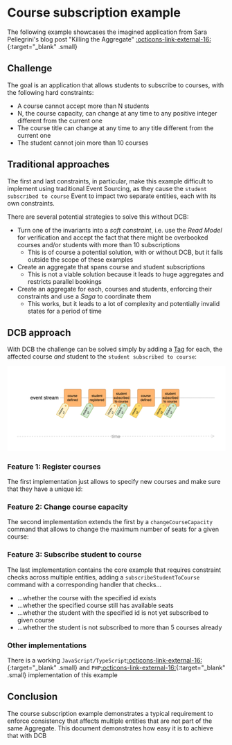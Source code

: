 # Course subscription example

The following example showcases the imagined application from Sara Pellegrini's blog post "Killing the Aggregate" [:octicons-link-external-16:](https://sara.event-thinking.io/2023/04/kill-aggregate-chapter-1-I-am-here-to-kill-the-aggregate.html){:target="_blank" .small}

## Challenge

The goal is an application that allows students to subscribe to courses, with the following hard constraints:

- A course cannot accept more than N students
- N, the course capacity, can change at any time to any positive integer different from the current one
- The course title can change at any time to any title different from the current one
- The student cannot join more than 10 courses

## Traditional approaches

The first and last constraints, in particular, make this example difficult to implement using traditional Event Sourcing, as they cause the `student subscribed to course` Event to impact two separate entities, each with its own constraints.

There are several potential strategies to solve this without DCB:

- Turn one of the invariants into a *soft constraint*, i.e. use the <dfn title="Representation of data tailored for specific read operations, often denormalized for performance">Read Model</dfn> for verification and accept the fact that there might be overbooked courses and/or students with more than 10 subscriptions
    - This is of course a potential solution, with or without DCB, but it falls outside the scope of these examples
- Create an aggregate that spans course and student subscriptions
    - This is not a viable solution because it leads to huge aggregates and restricts parallel bookings
- Create an aggregate for each, courses and students, enforcing their constraints and use a <dfn title="Coordinates a sequence of local transactions across multiple services, ensuring data consistency through compensating actions in case of failure">Saga</dfn> to coordinate them
    - This works, but it leads to a lot of complexity and potentially invalid states for a period of time

## DCB approach

With DCB the challenge can be solved simply by adding a [Tag](../specification.md#tag) for each, the affected course *and* student to the `student subscribed to course`:

![course subscriptions example](img/course-subscriptions-01.png)

### Feature 1: Register courses

The first implementation just allows to specify new courses and make sure that they have a unique id:

<script type="application/dcb+json">
{"eventDefinitions":[{"name":"CourseDefined","schema":{"type":"object","properties":{"courseId":{"type":"string"},"capacity":{"type":"number"}}},"tagResolvers":["course:{data.courseId}"]}],"commandDefinitions":[{"name":"defineCourse","schema":{"type":"object","properties":{"courseId":{"type":"string"},"capacity":{"type":"number"}}}}],"projections":[{"name":"courseExists","parameterSchema":{"type":"object","properties":{"courseId":{"type":"string"}}},"stateSchema":{"type":"boolean","default":false},"handlers":{"CourseDefined":"true"},"tagFilters":["course:{courseId}"]}],"commandHandlerDefinitions":[{"commandName":"defineCourse","decisionModels":[{"name":"courseExists","parameters":["command.courseId"]}],"constraintChecks":[{"condition":"state.courseExists","errorMessage":"Course with id \"{command.courseId}\" already exists"}],"successEvent":{"type":"CourseDefined","data":{"courseId":"{command.courseId}","capacity":"{command.capacity}"}}}],"testCases":[{"description":"Define course with existing id","givenEvents":[{"type":"CourseDefined","data":{"courseId":"c1","capacity":10}}],"whenCommand":{"type":"defineCourse","data":{"courseId":"c1","capacity":15}},"thenExpectedError":"Course with id \"c1\" already exists"},{"description":"Define course with new id","givenEvents":null,"whenCommand":{"type":"defineCourse","data":{"courseId":"c1","capacity":15}},"thenExpectedEvent":{"type":"CourseDefined","data":{"courseId":"c1","capacity":15}}}]}
</script>

### Feature 2: Change course capacity

The second implementation extends the first by a `changeCourseCapacity` command that allows to change the maximum number of seats for a given course:

<script type="application/dcb+json">
{"eventDefinitions":[{"name":"CourseDefined","schema":{"type":"object","properties":{"courseId":{"type":"string"},"capacity":{"type":"number"}}},"tagResolvers":["course:{data.courseId}"]},{"name":"CourseCapacityChanged","schema":{"type":"object","properties":{"courseId":{"type":"string"},"newCapacity":{"type":"number"}}},"tagResolvers":["course:{data.courseId}"]}],"commandDefinitions":[{"name":"changeCourseCapacity","schema":{"type":"object","properties":{"studentId":{"type":"string"},"newCapacity":{"type":"number"}}}}],"projections":[{"name":"courseExists","parameterSchema":{"type":"object","properties":{"courseId":{"type":"string"}}},"stateSchema":{"type":"boolean","default":false},"handlers":{"CourseDefined":"true"},"tagFilters":["course:{courseId}"]},{"name":"courseCapacity","parameterSchema":{"type":"object","properties":{"courseId":{"type":"string"}}},"stateSchema":{"type":"number","default":0},"handlers":{"CourseDefined":"event.data.capacity","CourseCapacityChanged":"event.data.newCapacity"},"tagFilters":["course:{courseId}"]}],"commandHandlerDefinitions":[{"commandName":"changeCourseCapacity","decisionModels":[{"name":"courseExists","parameters":["command.courseId"]},{"name":"courseCapacity","parameters":["command.courseId"]}],"constraintChecks":[{"condition":"!state.courseExists","errorMessage":"Course \"{command.courseId}\" does not exist"},{"condition":"state.courseCapacity === command.newCapacity","errorMessage":"New capacity {command.newCapacity} is the same as the current capacity"}],"successEvent":{"type":"CourseCapacityChanged","data":{"courseId":"{command.courseId}","newCapacity":"{command.newCapacity}"}}}],"testCases":[{"description":"Change capacity of a non-existing course","givenEvents":null,"whenCommand":{"type":"changeCourseCapacity","data":{"courseId":"c0","newCapacity":15}},"thenExpectedError":"Course \"c0\" does not exist"},{"description":"Change capacity of a course to a new value","givenEvents":[{"type":"CourseDefined","data":{"courseId":"c1","capacity":12}}],"whenCommand":{"type":"changeCourseCapacity","data":{"courseId":"c1","newCapacity":15}},"thenExpectedEvent":{"type":"CourseCapacityChanged","data":{"courseId":"c1","newCapacity":15}}}]}
</script>

### Feature 3: Subscribe student to course

The last implementation contains the core example that requires constraint checks across multiple entities, adding a `subscribeStudentToCourse` command with a corresponding handler that checks...

- ...whether the course with the specified id exists
- ...whether the specified course still has available seats
- ...whether the student with the specified id is not yet subscribed to given course
- ...whether the student is not subscribed to more than 5 courses already

<script type="application/dcb+json">
{"eventDefinitions":[{"name":"CourseDefined","schema":{"type":"object","properties":{"courseId":{"type":"string"},"capacity":{"type":"number"}}},"tagResolvers":["course:{data.courseId}"]},{"name":"CourseCapacityChanged","schema":{"type":"object","properties":{"courseId":{"type":"string"},"newCapacity":{"type":"number"}}},"tagResolvers":["course:{data.courseId}"]},{"name":"StudentSubscribedToCourse","schema":{"type":"object","properties":{"studentId":{"type":"string"},"courseId":{"type":"string"}}},"tagResolvers":["student:{data.studentId}","course:{data.courseId}"]}],"commandDefinitions":[{"name":"subscribeStudentToCourse","schema":{"type":"object","properties":{"studentId":{"type":"string"},"courseId":{"type":"string"}}}}],"projections":[{"name":"courseExists","parameterSchema":{"type":"object","properties":{"courseId":{"type":"string"}}},"stateSchema":{"type":"boolean","default":false},"handlers":{"CourseDefined":"true"},"tagFilters":["course:{courseId}"]},{"name":"courseCapacity","parameterSchema":{"type":"object","properties":{"courseId":{"type":"string"}}},"stateSchema":{"type":"number","default":0},"handlers":{"CourseDefined":"event.data.capacity","CourseCapacityChanged":"event.data.newCapacity"},"tagFilters":["course:{courseId}"]},{"name":"studentAlreadySubscribed","parameterSchema":{"type":"object","properties":{"studentId":{"type":"string"},"courseId":{"type":"string"}}},"stateSchema":{"type":"boolean","default":false},"handlers":{"StudentSubscribedToCourse":"true"},"tagFilters":["student:{studentId}","course:{courseId}"]},{"name":"numberOfCourseSubscriptions","parameterSchema":{"type":"object","properties":{"courseId":{"type":"string"}}},"stateSchema":{"type":"number","default":0},"handlers":{"StudentSubscribedToCourse":"state + 1"},"tagFilters":["course:{courseId}"]},{"name":"numberOfStudentSubscriptions","parameterSchema":{"type":"object","properties":{"studentId":{"type":"string"}}},"stateSchema":{"type":"number","default":0},"handlers":{"StudentSubscribedToCourse":"state + 1"},"tagFilters":["student:{studentId}"]}],"commandHandlerDefinitions":[{"commandName":"subscribeStudentToCourse","decisionModels":[{"name":"courseExists","parameters":["command.courseId"]},{"name":"courseCapacity","parameters":["command.courseId"]},{"name":"numberOfCourseSubscriptions","parameters":["command.courseId"]},{"name":"numberOfStudentSubscriptions","parameters":["command.studentId"]},{"name":"studentAlreadySubscribed","parameters":["command.studentId","command.courseId"]}],"constraintChecks":[{"condition":"!state.courseExists","errorMessage":"Course \"{command.courseId}\" does not exist"},{"condition":"state.numberOfCourseSubscriptions >= state.courseCapacity","errorMessage":"Course \"{command.courseId}\" is already fully booked"},{"condition":"state.studentAlreadySubscribed","errorMessage":"Student already subscribed to this course"},{"condition":"state.numberOfStudentSubscriptions >= 5","errorMessage":"Student already subscribed to 5 courses"}],"successEvent":{"type":"StudentSubscribedToCourse","data":{"studentId":"{command.studentId}","courseId":"{command.courseId}"}}}],"testCases":[{"description":"Subscribe student to non-existing course","givenEvents":null,"whenCommand":{"type":"subscribeStudentToCourse","data":{"studentId":"s1","courseId":"c0"}},"thenExpectedError":"Course \"c0\" does not exist"},{"description":"Subscribe student to fully booked course","givenEvents":[{"type":"CourseDefined","data":{"courseId":"c1","capacity":3}},{"type":"StudentSubscribedToCourse","data":{"studentId":"s1","courseId":"c1"}},{"type":"StudentSubscribedToCourse","data":{"studentId":"s2","courseId":"c1"}},{"type":"StudentSubscribedToCourse","data":{"studentId":"s3","courseId":"c1"}}],"whenCommand":{"type":"subscribeStudentToCourse","data":{"studentId":"s4","courseId":"c1"}},"thenExpectedError":"Course \"c1\" is already fully booked"},{"description":"Subscribe student to the same course twice","givenEvents":[{"type":"CourseDefined","data":{"courseId":"c1","capacity":10}},{"type":"StudentSubscribedToCourse","data":{"studentId":"s1","courseId":"c1"}}],"whenCommand":{"type":"subscribeStudentToCourse","data":{"studentId":"s1","courseId":"c1"}},"thenExpectedError":"Student already subscribed to this course"},{"description":"Subscribe student to more than 5 courses","givenEvents":[{"type":"CourseDefined","data":{"courseId":"c6","capacity":10}},{"type":"StudentSubscribedToCourse","data":{"studentId":"s1","courseId":"c1"}},{"type":"StudentSubscribedToCourse","data":{"studentId":"s1","courseId":"c2"}},{"type":"StudentSubscribedToCourse","data":{"studentId":"s1","courseId":"c3"}},{"type":"StudentSubscribedToCourse","data":{"studentId":"s1","courseId":"c4"}},{"type":"StudentSubscribedToCourse","data":{"studentId":"s1","courseId":"c5"}}],"whenCommand":{"type":"subscribeStudentToCourse","data":{"studentId":"s1","courseId":"c6"}},"thenExpectedError":"Student already subscribed to 5 courses"},{"description":"Subscribe student to course with capacity","givenEvents":[{"type":"CourseDefined","data":{"courseId":"c1","capacity":10}}],"whenCommand":{"type":"subscribeStudentToCourse","data":{"studentId":"s1","courseId":"c1"}},"thenExpectedEvent":{"type":"StudentSubscribedToCourse","data":{"studentId":"s1","courseId":"c1"}}}]}
</script>

### Other implementations

There is a working `JavaScript/TypeScript`[:octicons-link-external-16:](https://github.com/sennentech/dcb-event-sourced/tree/main/examples/course-manager-cli){:target="_blank" .small} and `PHP`[:octicons-link-external-16:](https://github.com/bwaidelich/dcb-example-courses){:target="_blank" .small} implementation of this example

## Conclusion

The course subscription example demonstrates a typical requirement to enforce consistency that affects multiple entities that are not part of the same Aggregate. This document demonstrates how easy it is to achieve that with DCB